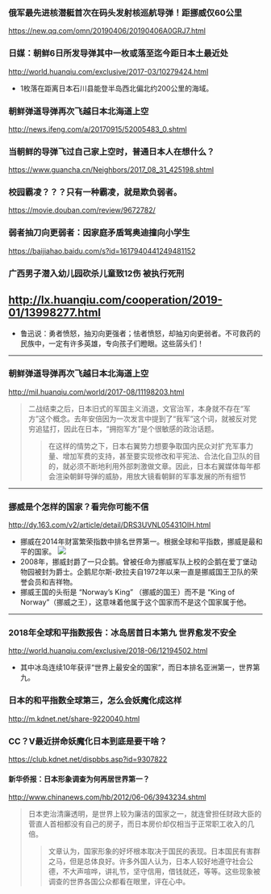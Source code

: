 ### 俄军最先进核潜艇首次在码头发射核巡航导弹！距挪威仅60公里
https://new.qq.com/omn/20190406/20190406A0GRJ7.html
### 日媒：朝鲜6日所发导弹其中一枚或落至迄今距日本土最近处
http://world.huanqiu.com/exclusive/2017-03/10279424.html
- 1枚落在距离日本石川县能登半岛西北偏北约200公里的海域。
### 朝鲜弹道导弹再次飞越日本北海道上空
http://news.ifeng.com/a/20170915/52005483_0.shtml
### 当朝鲜的导弹飞过自己家上空时，普通日本人在想什么？
https://www.guancha.cn/Neighbors/2017_08_31_425198.shtml
### 校园霸凌？？？只有一种霸凌，就是欺负弱者。
https://movie.douban.com/review/9672782/
### 弱者抽刀向更弱者：因家庭矛盾驾奥迪撞向小学生
https://baijiahao.baidu.com/s?id=1617940441249481152
### 广西男子潜入幼儿园砍杀儿童致12伤 被执行死刑
http://lx.huanqiu.com/cooperation/2019-01/13998277.html
---
- 鲁迅说：勇者愤怒，抽刃向更强者；怯者愤怒，却抽刃向更弱者。不可救药的民族中，一定有许多英雄，专向孩子们瞪眼。这些孱头们！
---
### 朝鲜弹道导弹再次飞越日本北海道上空
http://mil.huanqiu.com/world/2017-08/11198203.html
>二战结束之后，日本旧式的军国主义消退，文官治军，本身就不存在“军方”这个概念。去年安倍因为一次发言中提到了“我军”这个词，就被反对党穷追猛打，因此在日本，“拥抱军方”是个很敏感的政治话题。
>>在这样的情势之下，日本右翼势力想要争取国内民众对扩充军事力量、增加军费的支持，甚至要实现修改和平宪法、合法化自卫队的目的，就必须不断地利用外部刺激做文章。因此，日本右翼媒体每年都会渲染朝鲜导弹的威胁，用放大镜看朝鲜的军事发展的所有细节
---
### 挪威是个怎样的国家？看完你可能不信
http://dy.163.com/v2/article/detail/DRS3UVNL05431OIH.html
- 挪威在2014年财富繁荣指数中排名世界第一。根据全球和平指数，挪威是最和平的国家。
![](http://dingyue.nosdn.127.net/1JxzNlEULRYFrXJcf4IqYd5Lvl0Xtv5sjxnrRI4ASkKJe1537111295769.jpg)
- 2008年，挪威封爵了一只企鹅。曾被任命为挪威军队上校的企鹅在爱丁堡动物园被封为爵士。企鹅尼尔斯-欧拉夫自1972年以来一直是挪威国王卫队的荣誉会员和吉祥物。
- 挪威王国的头衔是 “Norway’s King” （挪威的国王）而不是 “King of Norway”（挪威之王），这意味着他属于这个国家而不是这个国家属于他。
---
### 2018年全球和平指数报告：冰岛居首日本第九 世界愈发不安全
http://world.huanqiu.com/exclusive/2018-06/12194502.html
- 其中冰岛连续10年获评“世界上最安全的国家”，而日本排名亚洲第一，世界第九。
### 日本的和平指数全球第三，怎么会妖魔化成这样
http://m.kdnet.net/share-9220040.html
### CC？V最近拼命妖魔化日本到底是要干啥？
https://club.kdnet.net/dispbbs.asp?id=9307822
#### 新华侨报：日本形象调查为何再居世界第一？
http://www.chinanews.com/hb/2012/06-06/3943234.shtml
>日本吏治清廉透明，是世界上较为廉洁的国家之一，就连曾担任财政大臣的菅直人首相都没有自己的房子，而日本房价却仅相当于正常职工收入的几倍。
>>文章认为，国家形象的好坏根本取决于国民的表现。日本国民有害群之马，但是总体良好。许多外国人认为，日本人较好地遵守社会公德，不大声喧哗，讲礼节，坚守信用，借钱就还，等等。这些现象被调查的世界各国公众都看在眼里，评在心中。